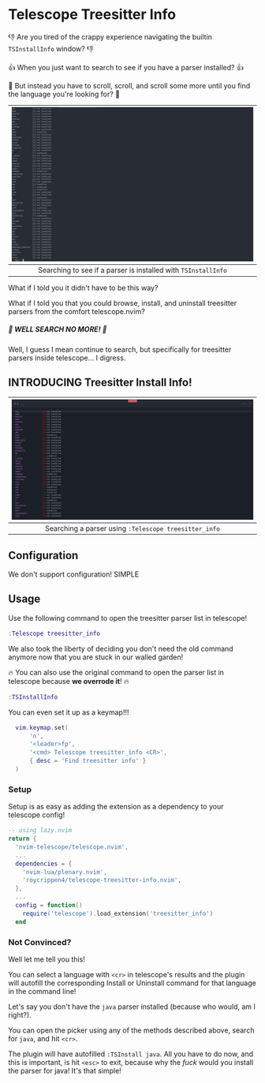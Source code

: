 # Telescope Treesitter Info

👎 Are you tired of the crappy experience navigating the builtin `TSInstallInfo` window? 👎

👍 When you just want to search to see if you have a parser installed? 👍

🚫 But instead you have to scroll, scroll, and scroll some more until you find the language you're looking for? 🚫

| ![shit](https://github.com/roycrippen4/telescope-treesitter-info.nvim/blob/images/old.png "Old") |
| :----------------------------------------------------------------------------------------------: |
|                  Searching to see if a parser is installed with `TSInstallInfo`                  |

What if I told you it didn't have to be this way?

What if I told you that you could browse, install, and uninstall treesitter parsers from the comfort telescope.nvim?

##### :rocket: WELL SEARCH NO MORE! :rocket:

Well, I guess I mean continue to search, but specifically for treesitter parsers inside telescope... I digress.

## INTRODUCING Treesitter Install Info!

| ![good](https://github.com/roycrippen4/telescope-treesitter-info.nvim/blob/images/picker.png "New") |
| :-------------------------------------------------------------------------------------------------: |
|                        Searching a parser using `:Telescope treesitter_info`                        |

## Configuration

We don't support configuration! SIMPLE

## Usage

Use the following command to open the treesitter parser list in telescope!

```lua
:Telescope treesitter_info
```

We also took the liberty of deciding you don't need the old command anymore now that you are stuck in our walled garden!

:fire: You can also use the original command to open the parser list in telescope because **we overrode it**! :fire:

```lua
:TSInstallInfo
```

You can even set it up as a keymap!!!

```lua
  vim.keymap.set(
      'n',
      '<leader>fp',
      '<cmd> Telescope treesitter_info <CR>',
      { desc = 'Find treesitter info' }
  )
```

### Setup

Setup is as easy as adding the extension as a dependency to your telescope config!

```lua
-- using lazy.nvim
return {
  'nvim-telescope/telescope.nvim',
  ...
  dependencies = {
    'nvim-lua/plenary.nvim',
    'roycrippen4/telescope-treesitter-info.nvim',
  },
  ...
  config = function()
    require('telescope').load_extension('treesitter_info')
  end
```

### Not Convinced?

Well let me tell you this!

You can select a language with `<cr>` in telescope's results and the plugin will autofill the corresponding Install or Uninstall command for that language in the command line!

Let's say you don't have the `java` parser installed (because who would, am I right?).

You can open the picker using any of the methods described above, search for `java`, and hit `<cr>`.

The plugin will have autofilled `:TSInstall java`.
All you have to do now, and this is important, is hit `<esc>` to exit, because why the _fuck_ would you install the parser for java! It's that simple!
